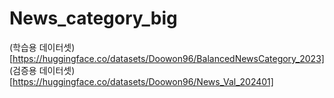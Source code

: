 # News_category_big
(학습용 데이터셋)[https://huggingface.co/datasets/Doowon96/BalancedNewsCategory_2023]  
(검증용 데이터셋)[https://huggingface.co/datasets/Doowon96/News_Val_202401]
